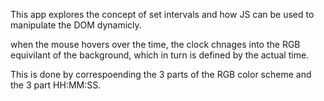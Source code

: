This app explores the concept of set intervals and how JS can be used to manipulate the DOM dynamicly.

when the mouse hovers over the time, the clock chnages into the RGB equivilant of the background, which in turn is defined by the actual time.

This is done by correspoending the 3 parts of the RGB color scheme and the 3 part HH:MM:SS.